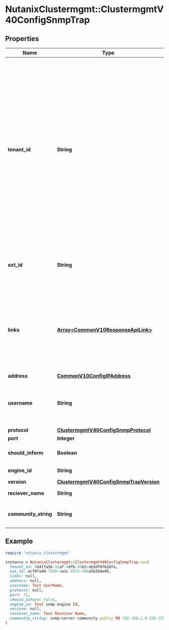# NutanixClustermgmt::ClustermgmtV40ConfigSnmpTrap

## Properties

| Name | Type | Description | Notes |
| ---- | ---- | ----------- | ----- |
| **tenant_id** | **String** | A globally unique identifier that represents the tenant that owns this entity. The system automatically assigns it, and it and is immutable from an API consumer perspective (some use cases may cause this Id to change - For instance, a use case may require the transfer of ownership of the entity, but these cases are handled automatically on the server).  | [optional][readonly] |
| **ext_id** | **String** | A globally unique identifier of an instance that is suitable for external consumption.  | [optional][readonly] |
| **links** | [**Array&lt;CommonV10ResponseApiLink&gt;**](CommonV10ResponseApiLink.md) | A HATEOAS style link for the response.  Each link contains a user-friendly name identifying the link and an address for retrieving the particular resource.  | [optional][readonly] |
| **address** | [**CommonV10ConfigIPAddress**](CommonV10ConfigIPAddress.md) |  |  |
| **username** | **String** | SNMP username. For SNMP trap v3 version, SNMP username is required parameter. | [optional] |
| **protocol** | [**ClustermgmtV40ConfigSnmpProtocol**](ClustermgmtV40ConfigSnmpProtocol.md) |  | [optional] |
| **port** | **Integer** | SNMP port. | [optional] |
| **should_inform** | **Boolean** | SNMP information status. | [optional] |
| **engine_id** | **String** | SNMP engine Id. | [optional] |
| **version** | [**ClustermgmtV40ConfigSnmpTrapVersion**](ClustermgmtV40ConfigSnmpTrapVersion.md) |  |  |
| **reciever_name** | **String** | SNMP receiver name. | [optional] |
| **community_string** | **String** | Community string(plaintext) for SNMP version 2.0. | [optional] |

## Example

```ruby
require 'nutanix_clustermgmt'

instance = NutanixClustermgmt::ClustermgmtV40ConfigSnmpTrap.new(
  tenant_id: 9d4ffa56-91af-4dfb-99b2-ab3df07628fa,
  ext_id: acf0fa40-7920-4a1c-8555-445a56268e96,
  links: null,
  address: null,
  username: Test UserName,
  protocol: null,
  port: 72,
  should_inform: false,
  engine_id: Test snmp engine Id,
  version: null,
  reciever_name: Test Receiver Name,
  community_string: snmp-server community public RO 192.168.1.0 255.255.255.0
)
```

